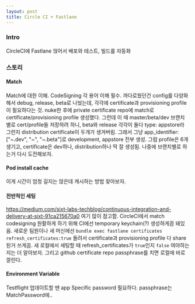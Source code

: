 ```yaml
---
layout: post
title: Circle CI + Fastlane
---
```

### Intro
CircleCI에 Fastlane 얹어서 배포와 테스트, 빌드를 자동화

### 스토리
#### Match
Match에 대한 이해. CodeSigning 각 용어 이해 필수.
까다로웠던건 config를 다양화해서 debug, release, beta로 나눴는데, 각각에 certificate과 provisioning profile이 필요하다는 것. 
nuke한 후에 private certificate repo에 match로 certificate/provisioning profile 생성했다. 
그런데 이 때 master/beta/dev 브랜치 별로 cert/profile들 저장하려 하니, beta와 release 각각이 둘다 type: appstore라 그런지 distribution certificate이 두개가 생겨버림.
그래서 그냥 app_identifier: ["~.dev", "~", "~.beta"]로 development, appstore 전부 생성. 그럼 profile은 6개 생기고, certificate은 dev하나, distribution하나 딱 잘 생성됨.
나중에 브랜치별로 하는거 다시 도전해보자.

#### Pod install cache
이게 시간이 엄청 길지는 않은데 캐시하는 방법 찾아보자.

#### 전반적인 세팅
https://medium.com/sixt-labs-techblog/continuous-integration-and-delivery-at-sixt-91ca215670a0
여기 많이 참고함. CircleCI에서 match codesigning 원활하게 하기 위해 CI에선 temporary keychain(?) 생성하게끔 돼있음.
새로운 팀원이나 새 머신에선 `bundle exec fastlane certificates refresh_certificates:true` 돌려서 certificate과 provisioning profile 다 share된거 쓰게끔.
새 로컬에서 세팅할 때 refresh_certificates가 `true`인지 `false` 여야하는지는 더 알아보자. 그리고 github certificate repo passphrase를 치면 로컬에 바로 깔린다.

#### Environment Variable
Testflight 업데이트할 땐 app Specific password 필요하다.
passphrase는 MatchPassword에..
